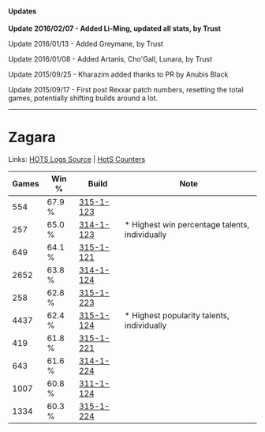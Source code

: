 #### Updates
**Update 2016/02/07 - Added Li-Ming, updated all stats, by Trust**

Update 2016/01/13 - Added Greymane, by Trust

Update 2016/01/08 - Added Artanis, Cho'Gall, Lunara, by Trust

Update 2015/09/25 - Kharazim added thanks to PR by Anubis Black

Update 2015/09/17 - First post Rexxar patch numbers, resetting the total games, potentially shifting builds around a lot.

***

# Zagara

Links: [HOTS Logs Source](https://www.hotslogs.com/Sitewide/HeroDetails?Hero=Zagara) | [HotS Counters](http://hotscounters.com/#/hero/Zagara)

Games  | Win %  | Build     | Note
-----  | -----  | -----     | ----
554    | 67.9 % | [315-1-123](http://www.heroesfire.com/hots/talent-calculator/zagara#oAkJ) | 
257    | 65.0 % | [314-1-123](http://www.heroesfire.com/hots/talent-calculator/zagara#o8I3) | * Highest win percentage talents, individually
649    | 64.1 % | [315-1-121](http://www.heroesfire.com/hots/talent-calculator/zagara#oAkH) | 
2652   | 63.8 % | [314-1-124](http://www.heroesfire.com/hots/talent-calculator/zagara#o8I4) | 
258    | 62.8 % | [315-1-223](http://www.heroesfire.com/hots/talent-calculator/zagara#oAlt) | 
4437   | 62.4 % | [315-1-124](http://www.heroesfire.com/hots/talent-calculator/zagara#oAkK) | * Highest popularity talents, individually
419    | 61.8 % | [315-1-221](http://www.heroesfire.com/hots/talent-calculator/zagara#oAlr) | 
643    | 61.6 % | [314-1-224](http://www.heroesfire.com/hots/talent-calculator/zagara#o8Je) | 
1007   | 60.8 % | [311-1-124](http://www.heroesfire.com/hots/talent-calculator/zagara#o0zK) | 
1334   | 60.3 % | [315-1-224](http://www.heroesfire.com/hots/talent-calculator/zagara#oAlu) | 
